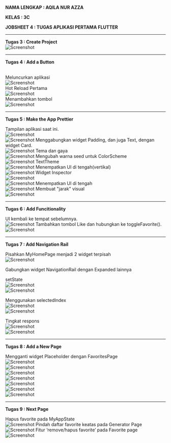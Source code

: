 **NAMA LENGKAP : AQILA NUR AZZA**

**KELAS : 3C**

**JOBSHEET 4 : TUGAS APLIKASI PERTAMA FLUTTER**

--------------------------------------------------------------------------------------------------------------------------------------

**Tugas 3 : Create Project**
<br>![Screenshot](images/tugas3/01.png)

--------------------------------------------------------------------------------------------------------------------------------------

**Tugas 4 : Add a Button**

<br>Meluncurkan aplikasi
<br>![Screenshot](images/tugas4/01.png)
<br>Hot Reload Pertama
<br>![Screenshot](images/tugas4/02.png)
<br>Menambahkan tombol
<br>![Screenshot](images/tugas4/03.png)

--------------------------------------------------------------------------------------------------------------------------------------

**Tugas 5 : Make the App Prettier**

Tampilan aplikasi saat ini.
<br>![Screenshot](images/tugas5/01.png)
<br>![Screenshot](images/tugas5/02.png)
Menggabungkan widget Padding, dan juga Text, dengan widget Card.
<br>![Screenshot](images/tugas5/03.png)
Tema dan gaya
<br>![Screenshot](images/tugas5/04.png)
Mengubah warna seed untuk ColorScheme 
<br>![Screenshot](images/tugas5/05.png)
TextTheme
<br>![Screenshot](images/tugas5/06.png)
Menempatkan UI di tengah(vertikal)
<br>![Screenshot](images/tugas5/07.png)
Widget Inspector
<br>![Screenshot](images/tugas5/08.png)
<br>![Screenshot](images/tugas5/09.png)
Menempatkan UI di tengah
<br>![Screenshot](images/tugas5/11.png)
Membuat "jarak" visual
<br>![Screenshot](images/tugas5/10.png)

--------------------------------------------------------------------------------------------------------------------------------------

**Tugas 6 : Add Funcitionality**

UI kembali ke tempat sebelumnya.
<br>![Screenshot](images/tugas6/01.png)
Tambahkan tombol Like dan hubungkan ke toggleFavorite(). 
<br>![Screenshot](images/tugas6/02.png)

--------------------------------------------------------------------------------------------------------------------------------------

**Tugas 7 : Add Navigation Rail**

Pisahkan MyHomePage menjadi 2 widget terpisah
<br>![Screenshot](images/tugas7/01.png)

Gabungkan widget NavigationRail dengan Expanded lainnya

setState
<br>![Screenshot](images/tugas7/03.png)
<br>![Screenshot](images/tugas7/04.png)

Menggunakan selectedIndex
<br>![Screenshot](images/tugas7/05.png)
<br>![Screenshot](images/tugas7/06.png)

Tingkat respons
<br>![Screenshot](images/tugas7/07.png)
<br>![Screenshot](images/tugas7/08.png)


--------------------------------------------------------------------------------------------------------------------------------------

**Tugas 8 : Add a New Page**

Mengganti widget Placeholder dengan FavoritesPage
<br>![Screenshot](images/tugas8/01.png)
<br>![Screenshot](images/tugas8/02.png)
<br>![Screenshot](images/tugas8/03.png)
<br>![Screenshot](images/tugas8/04.png)
<br>![Screenshot](images/tugas8/05.png)
<br>![Screenshot](images/tugas8/06.png)
<br>![Screenshot](images/tugas8/07.png)

--------------------------------------------------------------------------------------------------------------------------------------
**Tugas 9 : Next Page**

Hapus favorite pada MyAppState
<br>![Screenshot](images/tugas9/01.png)
Pindah daftar favorite keatas pada Generator Page
<br>![Screenshot](images/tugas9/02.png)
Fitur ‘remove/hapus favorite’ pada Favorite page 
<br>![Screenshot](images/tugas9/03.png)
